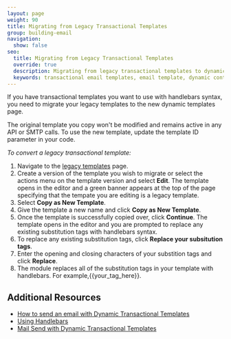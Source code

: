 ```yaml
---
layout: page
weight: 90
title: Migrating from Legacy Transactional Templates
group: building-email
navigation:
  show: false
seo:
  title: Migrating from Legacy Transactional Templates
  override: true
  description: Migrating from legacy transactional templates to dynamic transactional templates utilizing handlebars syntax.
  keywords: transactional email templates, email template, dynamic content, personalization, handlebars
---
```


If you have transactional templates you want to use with handlebars syntax, you need to migrate your legacy templates to the new dynamic templates page.

<call-out>

The original template you copy won't be modified and remains active in any API or SMTP calls. To use the new template, update the template ID parameter in your code.

</call-out>

*To convert a legacy transactional template:*

1. Navigate to the [legacy templates](https://sendgrid.com/templates) page.
1. Create a version of the template you wish to migrate or select the actions menu on the template version and select **Edit**. The template opens in the editor and a green banner appears at the top of the page specifying that the tempate you are editing is a legacy template.
1. Select **Copy as New Template**.
1. Give the template a new name and click **Copy as New Template**.
1. Once the template is successfully copied over, click **Continue**. The template opens in the editor and you are prompted to replace any existing substitution tags with handlebars syntax.
1. To replace any existing substitution tags, click **Replace your subsitution tags**.
1. Enter the opening and closing characters of your substition tags and click **Replace**.
1. The module replaces all of the substitution tags in your template with handlebars.
   For example,{{your_tag_here}}.

## Additional Resources

- [How to send an email with Dynamic Transactional Templates]({{root_url}}/user-interface/sending-email/how-to-send-an-email-with-dynamic-transactional-templates/)
- [Using Handlebars]({{root_url}}/user-interface/sending-email/using-handlebars/)
- [Mail Send with Dynamic Transactional Templates](https://dynamic-templates.api-docs.io/3.0)